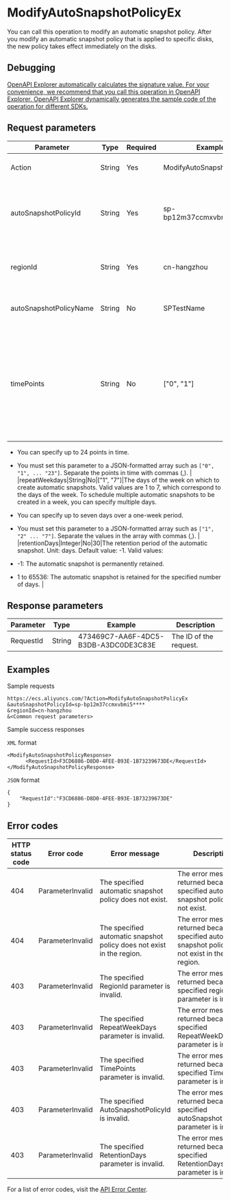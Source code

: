 # ModifyAutoSnapshotPolicyEx

You can call this operation to modify an automatic snapshot policy. After you modify an automatic snapshot policy that is applied to specific disks, the new policy takes effect immediately on the disks.

## Debugging

[OpenAPI Explorer automatically calculates the signature value. For your convenience, we recommend that you call this operation in OpenAPI Explorer. OpenAPI Explorer dynamically generates the sample code of the operation for different SDKs.](https://api.aliyun.com/#product=Ecs&api=ModifyAutoSnapshotPolicyEx&type=RPC&version=2014-05-26)

## Request parameters

|Parameter|Type|Required|Example|Description|
|---------|----|--------|-------|-----------|
|Action|String|Yes|ModifyAutoSnapshotPolicyEx|The operation that you want to perform. Set the value to ModifyAutoSnapshotPolicyEx. |
|autoSnapshotPolicyId|String|Yes|sp-bp12m37ccmxvbmi5\*\*\*\*|The ID of the automatic snapshot policy to be modified. You can call the [DescribeAutoSnapshotPolicyEx](~~25530~~) operation to query the available automatic snapshot policies. |
|regionId|String|Yes|cn-hangzhou|The region ID of the automatic snapshot policy. You can call the [DescribeRegions](~~25609~~) operation to query the most recent region list. |
|autoSnapshotPolicyName|String|No|SPTestName|The name of the automatic snapshot policy. If this parameter is not specified, the original name is retained. |
|timePoints|String|No|\["0", "1"\]|The points in time of the day at which to create auto snapshots. The time must be in UTC+8. Unit: hours. Valid values are 0 to 23, which correspond to the 24 points in time on the hour from 00:00:00 to 23:00:00. 1 indicates 01:00:00. To schedule multiple automatic snapshots to be created in a week, you can specify multiple days.

-   You can specify up to 24 points in time.
-   You must set this parameter to a JSON-formatted array such as `["0", "1", ... "23"]`. Separate the points in time with commas \(,\). |
|repeatWeekdays|String|No|\["1", "7"\]|The days of the week on which to create automatic snapshots. Valid values are 1 to 7, which correspond to the days of the week. To schedule multiple automatic snapshots to be created in a week, you can specify multiple days.

-   You can specify up to seven days over a one-week period.
-   You must set this parameter to a JSON-formatted array such as `["1", "2" ... "7"]`. Separate the values in the array with commas \(,\). |
|retentionDays|Integer|No|30|The retention period of the automatic snapshot. Unit: days. Default value: -1. Valid values:

-   -1: The automatic snapshot is permanently retained.
-   1 to 65536: The automatic snapshot is retained for the specified number of days. |

## Response parameters

|Parameter|Type|Example|Description|
|---------|----|-------|-----------|
|RequestId|String|473469C7-AA6F-4DC5-B3DB-A3DC0DE3C83E|The ID of the request. |

## Examples

Sample requests

```
https://ecs.aliyuncs.com/?Action=ModifyAutoSnapshotPolicyEx
&autoSnapshotPolicyId=sp-bp12m37ccmxvbmi5****
&regionId=cn-hangzhou
&<Common request parameters>
```

Sample success responses

`XML` format

```
<ModifyAutoSnapshotPolicyResponse>
      <RequestId>F3CD6886-D8D0-4FEE-B93E-1B73239673DE</RequestId>
</ModifyAutoSnapshotPolicyResponse>
```

`JSON` format

```
{
    "RequestId":"F3CD6886-D8D0-4FEE-B93E-1B73239673DE"
}
```

## Error codes

|HTTP status code|Error code|Error message|Description|
|----------------|----------|-------------|-----------|
|404|ParameterInvalid|The specified automatic snapshot policy does not exist.|The error message returned because the specified automatic snapshot policy does not exist.|
|404|ParameterInvalid|The specified automatic snapshot policy does not exist in the region.|The error message returned because the specified automatic snapshot policy does not exist in the region.|
|403|ParameterInvalid|The specified RegionId parameter is invalid.|The error message returned because the specified regionId parameter is invalid.|
|403|ParameterInvalid|The specified RepeatWeekDays parameter is invalid.|The error message returned because the specified RepeatWeekDays parameter is invalid.|
|403|ParameterInvalid|The specified TimePoints parameter is invalid.|The error message returned because the specified TimePoints parameter is invalid.|
|403|ParameterInvalid|The specified AutoSnapshotPolicyId is invalid.|The error message returned because the specified autoSnapshotPolicyId parameter is invalid.|
|403|ParameterInvalid|The specified RetentionDays parameter is invalid.|The error message returned because the specified RetentionDays parameter is invalid.|

For a list of error codes, visit the [API Error Center](https://error-center.alibabacloud.com/status/product/Ecs).

